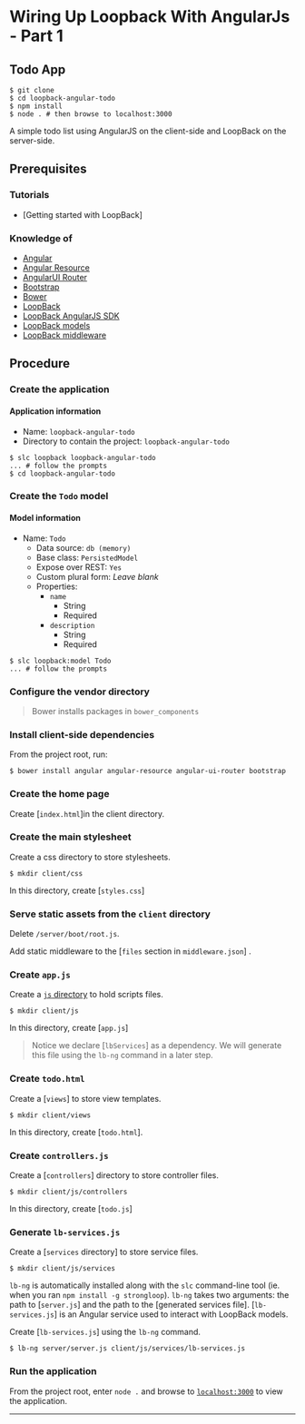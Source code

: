 # Wiring Up Loopback With AngularJs - Part 1

## Todo App

```
$ git clone 
$ cd loopback-angular-todo
$ npm install
$ node . # then browse to localhost:3000
```

A simple todo list using AngularJS on the client-side and LoopBack on the
server-side.

## Prerequisites

### Tutorials

- [Getting started with LoopBack]

### Knowledge of

- [Angular](https://angularjs.org/)
- [Angular Resource](https://docs.angularjs.org/api/ngResource/service/$resource)
- [AngularUI Router](https://github.com/angular-ui/ui-router)
- [Bootstrap](http://getbootstrap.com/)
- [Bower](http://bower.io/)
- [LoopBack](http://loopback.io/)
- [LoopBack AngularJS SDK](http://loopback.io/doc/en/lb2/AngularJS-JavaScript-SDK.html)
- [LoopBack models](http://loopback.io/doc/en/lb2/Defining-models.html)
- [LoopBack middleware](http://loopback.io/doc/en/lb2/Defining-middleware.html)

## Procedure

### Create the application

#### Application information

- Name: `loopback-angular-todo`
- Directory to contain the project: `loopback-angular-todo`

```
$ slc loopback loopback-angular-todo
... # follow the prompts
$ cd loopback-angular-todo
```

### Create the `Todo` model

#### Model information

- Name: `Todo`
  - Data source: `db (memory)`
  - Base class: `PersistedModel`
  - Expose over REST: `Yes`
  - Custom plural form: *Leave blank*
  - Properties:
    - `name`
      - String
      - Required
    - `description`
      - String
      - Required

```
$ slc loopback:model Todo
... # follow the prompts
```

### Configure the vendor directory


>Bower installs packages in `bower_components` 

### Install client-side dependencies

From the project root, run:

```
$ bower install angular angular-resource angular-ui-router bootstrap
```

### Create the home page

Create [`index.html`]in the client directory.

### Create the main stylesheet

Create a css directory to store stylesheets.

```
$ mkdir client/css
```

In this directory, create [`styles.css`]

### Serve static assets from the `client` directory

Delete `/server/boot/root.js`.

Add static middleware to the [`files` section in `middleware.json`]
.

### Create `app.js`

Create a [`js` directory](https://github.com/strongloop/loopback-example-angular/blob/master/client/js) to hold scripts files.

```
$ mkdir client/js
```

In this directory, create [`app.js`]

>Notice we declare [`lbServices`] as a dependency. We
will generate this file using the `lb-ng` command in a later step.

### Create `todo.html`

Create a [`views`] to store view templates.

```
$ mkdir client/views
```

In this directory, create [`todo.html`].

### Create `controllers.js`

Create a [`controllers`]  directory to store controller
files.

```
$ mkdir client/js/controllers
```

In this directory, create [`todo.js`]

### Generate `lb-services.js`

Create a [`services` directory] to store service files.

```
$ mkdir client/js/services
```

`lb-ng` is automatically installed along with the `slc` command-line tool (ie.
when you ran `npm install -g strongloop`). `lb-ng` takes two arguments: the
path to [`server.js`] and the path
to the [generated services file].
[`lb-services.js`] is an Angular service
used to interact with LoopBack models.

Create [`lb-services.js`]  using the `lb-ng`
command.

```
$ lb-ng server/server.js client/js/services/lb-services.js
```

### Run the application

From the project root, enter `node .` and browse to [`localhost:3000`](http://localhost:3000)
to view the application.

---

